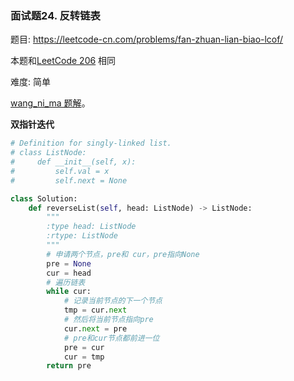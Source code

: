 ### 面试题24. 反转链表

题目:
<https://leetcode-cn.com/problems/fan-zhuan-lian-biao-lcof/>


本题和[LeetCode 206](https://leetcode.com/problems/reverse-linked-list/) 相同


难度:   简单

[wang_ni_ma 题解](https://leetcode-cn.com/problems/reverse-linked-list/solution/dong-hua-yan-shi-206-fan-zhuan-lian-biao-by-user74/)。

**双指针迭代**
```python
# Definition for singly-linked list.
# class ListNode:
#     def __init__(self, x):
#         self.val = x
#         self.next = None

class Solution:
    def reverseList(self, head: ListNode) -> ListNode:
        """
        :type head: ListNode
        :rtype: ListNode
        """
        # 申请两个节点，pre和 cur，pre指向None
        pre = None
        cur = head
        # 遍历链表
        while cur:
            # 记录当前节点的下一个节点
            tmp = cur.next
            # 然后将当前节点指向pre
            cur.next = pre
            # pre和cur节点都前进一位
            pre = cur
            cur = tmp
        return pre
```

